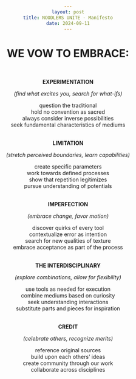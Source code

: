 ```yaml
---
layout: post
title: NOODLERS UNITE - Manifesto
date: 2024-09-11
---
```


<html>
<head>
<style>
h1 {text-align: center;}
p {text-align: center;}
div {text-align: center;}
</style>
</head>
<body>


<h1>WE VOW TO EMBRACE:</h1>
<br>
<b><p>EXPERIMENTATION</p></b>

<i>(find what excites you, search for what-ifs)</i>

<div>question the traditional</div>

<div>hold no convention as sacred</div>

<div>always consider inverse possibilities</div>

<div>seek fundamental characteristics of mediums</div>
<br>
<b><p>LIMITATION</p></b>

<i>(stretch perceived boundaries, learn capabilities)</i>

<div>create specific parameters</div>

<div>work towards defined processes</div>

<div>show that repetition legitimizes</div>

<div>pursue understanding of potentials</div>
<br>
<b><p>IMPERFECTION</p></b>

<i>(embrace change, favor motion)</i>

<div>discover quirks of every tool</div>

<div>contextualize error as intention</div>

<div>search for new qualities of texture</div>

<div>embrace acceptance as part of the process</div>
<br>
<b><p>THE INTERDISCIPLINARY</p></b>

<i>(explore combinations, allow for flexibility)</i>

<div>use tools as needed for execution</div>

<div>combine mediums based on curiosity</div>

<div>seek understanding interactions</div>

<div>substitute parts and pieces for inspiration</div>
<br>
<b><p>CREDIT</p></b>

<i>(celebrate others, recognize merits)</i>

<div>reference original sources</div>

<div>build upon each others’ ideas</div>

<div>create community through our work</div>

<div>collaborate across disciplines</div>

</body>
</html>

